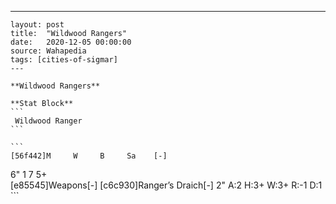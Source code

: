 ---
    layout: post
    title:  "Wildwood Rangers"
    date:   2020-12-05 00:00:00
    source: Wahapedia
    tags: [cities-of-sigmar]
    ---
    
    **Wildwood Rangers**
    
    **Stat Block**
    ```
     Wildwood Ranger
    ```
    
    ```
    [56f442]M     W     B     Sa    [-]
6"    1     7     5+    
[e85545]Weapons[-]
[c6c930]Ranger’s Draich[-]
2"     A:2    H:3+   W:3+   R:-1   D:1   
    ```
    
    
    